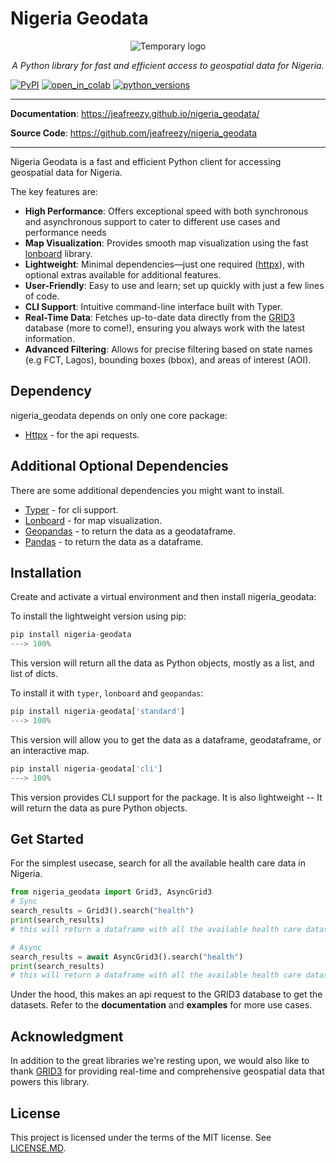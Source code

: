 # Nigeria Geodata

<div style="text-align: center;">
    <img src="./assets/temp_logo.png" alt="Temporary logo" />
    <p><em>A Python library for fast and efficient access to geospatial data for Nigeria.</em></p>
</div>

[![PyPI][pypi_badge]][pypi_link]
[![open_in_colab][colab_badge]][colab_notebook_link]
[![python_versions][supported_python_versions_badge]][pypi_link]

[pypi_badge]: https://img.shields.io/pypi/v/nigeria_geodata?color=%2334D058&label=pypi%20package
[pypi_link]: https://pypi.org/project/nigeria_geodata/
[colab_badge]: https://colab.research.google.com/assets/colab-badge.svg
[colab_notebook_link]: https://colab.research.google.com/github/jeafreezy/nigeria_geodata/blob/main
[supported_python_versions_badge]: https://img.shields.io/pypi/pyversions/fastapi.svg?color=%2334D058

---

**Documentation**: <a href="https://jeafreezy.github.io/nigeria_geodata" target="_blank">https://jeafreezy.github.io/nigeria_geodata/</a>

**Source Code**: <a href="https://github.com/jeafreezy/nigeria_geodata" target="_blank">https://github.com/jeafreezy/nigeria_geodata</a>

---

Nigeria Geodata is a fast and efficient Python client for accessing geospatial data for Nigeria.

The key features are:

- **High Performance**: Offers exceptional speed with both synchronous and asynchronous support to cater to different use cases and performance needs
- **Map Visualization**: Provides smooth map visualization using the fast [lonboard](https://developmentseed.org/lonboard/latest/) library.
- **Lightweight**: Minimal dependencies—just one required ([httpx](https://www.python-httpx.org/)), with optional extras available for additional features.
- **User-Friendly**: Easy to use and learn; set up quickly with just a few lines of code.
- **CLI Support**: Intuitive command-line interface built with Typer.
- **Real-Time Data**: Fetches up-to-date data directly from the [GRID3](https://grid3.org/) database (more to come!), ensuring you always work with the latest information.
- **Advanced Filtering**: Allows for precise filtering based on state names (e.g FCT, Lagos), bounding boxes (bbox), and areas of interest (AOI).

## Dependency

nigeria_geodata depends on only one core package:

- [Httpx](https://www.python-httpx.org/) - for the api requests.

## Additional Optional Dependencies

There are some additional dependencies you might want to install.

- [Typer](https://typer.tiangolo.com/) - for cli support.
- [Lonboard](https://developmentseed.org/lonboard/latest/) - for map visualization.
- [Geopandas](https://geopandas.org/en/stable/) - to return the data as a geodataframe.
- [Pandas](https://pandas.pydata.org/) - to return the data as a dataframe.

## Installation

Create and activate a virtual environment and then install nigeria_geodata:

To install the lightweight version using pip:

<!-- termynal -->

```py
pip install nigeria-geodata
---> 100%
```

This version will return all the data as Python objects, mostly as a list, and list of dicts.

To install it with `typer`, `lonboard` and `geopandas`:

<!-- termynal -->

```py
pip install nigeria-geodata['standard']
---> 100%
```

This version will allow you to get the data as a dataframe, geodataframe, or an interactive map.

<!-- termynal -->

```py
pip install nigeria-geodata['cli']
---> 100%
```

This version provides CLI support for the package. It is also lightweight -- It will return the data as pure Python objects.

## Get Started

For the simplest usecase, search for all the available health care data in Nigeria.

<!-- termynal -->

```py
from nigeria_geodata import Grid3, AsyncGrid3
# Sync
search_results = Grid3().search("health")
print(search_results)
# this will return a dataframe with all the available health care datasets.

# Async
search_results = await AsyncGrid3().search("health")
print(search_results)
# this will return a dataframe with all the available health care datasets.
```

Under the hood, this makes an api request to the GRID3 database to get the datasets. Refer to the **documentation** and **examples** for more use cases.

## Acknowledgment

In addition to the great libraries we're resting upon, we would also like to thank [GRID3](https://grid3.org/) for providing real-time and comprehensive geospatial data that powers this library.

## License

This project is licensed under the terms of the MIT license. See [LICENSE.MD](https://github.com/jeafreezy/nigeria_geodata?tab=License-1-ov-file).

